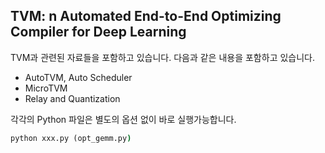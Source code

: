 
## TVM: n Automated End-to-End Optimizing Compiler for Deep Learning
TVM과 관련된 자료들을 포함하고 있습니다. 다음과 같은 내용을 포함하고 있습니다.
- AutoTVM, Auto Scheduler
- MicroTVM
- Relay and Quantization

각각의 Python 파일은 별도의 옵션 없이 바로 실행가능합니다.

```cmd
python xxx.py (opt_gemm.py)
```

